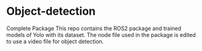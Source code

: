 # Object-detection
Complete Package
This repo contains the ROS2 package and trained models of Yolo with its dataset.
The node file used in the package is edited to use a video file for object detection.
